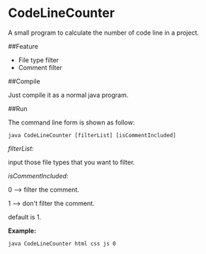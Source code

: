 # CodeLineCounter
A small program to calculate the number of code line in a project.

##Feature

- File type filter
- Comment filter

##Compile

Just compile it as a normal java program. 

##Run

The command line form is shown as follow:

```
java CodeLineCounter [filterList] [isCommentIncluded]
```

*filterList*:

input those file types that you want to filter.

*isCommentIncluded*:

0 —> filter the comment.

1 —> don't filter the comment.

default is 1.

**Example:**

```
java CodeLineCounter html css js 0
```



